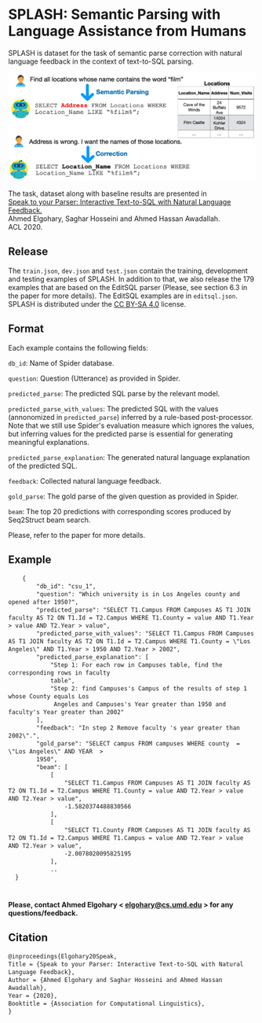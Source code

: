 # SPLASH: Semantic Parsing with Language Assistance from Humans
SPLASH is dataset for the task of semantic parse correction with natural language feedback in the context of text-to-SQL parsing.

![Example](example.png)

The task, dataset along with baseline results are presented in
<br/>[Speak to your Parser: Interactive Text-to-SQL with Natural Language Feedback.](https://www.aclweb.org/anthology/2020.acl-main.187/)<br/>Ahmed Elgohary, Saghar Hosseini and Ahmed Hassan Awadallah.<br/>ACL 2020.

## Release
The `train.json`, `dev.json` and `test.json` contain the training, development and testing examples of SPLASH. In addition to that, we also release the 179 examples that are based on the EditSQL parser (Please, see section 6.3 in the paper for more details). The EditSQL examples are in `editsql.json`. SPLASH is distributed under the [CC BY-SA 4.0](https://creativecommons.org/licenses/by-sa/4.0/legalcode) license.

## Format
Each example contains the following fields:

`db_id`: Name of Spider database.  

`question`: Question (Utterance) as provided in Spider.

`predicted_parse`: The predicted SQL parse by the relevant model.

`predicted_parse_with_values`: The predicted SQL with the values (annonomized in `predicted_parse`) inferred by a rule-based post-processor. Note that we still use Spider's evaluation measure which ignores the values, but inferring values for the predicted parse is essential for generating meaningful explanations. 

`predicted_parse_explanation`: The generated natural language explanation of the predicted SQL.

`feedback`: Collected natural language feedback.

`gold_parse`: The gold parse of the given question as provided in Spider.

`beam`:  The top 20 predictions with corresponding scores produced by Seq2Struct beam search.

Please, refer to the paper for more details.

## Example
```
    {
        "db_id": "csu_1", 
        "question": "Which university is in Los Angeles county and opened after 1950?", 
        "predicted_parse": "SELECT T1.Campus FROM Campuses AS T1 JOIN faculty AS T2 ON T1.Id = T2.Campus WHERE T1.County = value AND T1.Year > value AND T2.Year > value", 
        "predicted_parse_with_values": "SELECT T1.Campus FROM Campuses AS T1 JOIN faculty AS T2 ON T1.Id = T2.Campus WHERE T1.County = \"Los Angeles\" AND T1.Year > 1950 AND T2.Year > 2002",
        "predicted_parse_explanation": [
            "Step 1: For each row in Campuses table, find the corresponding rows in faculty     
            table", 
            "Step 2: find Campuses's Campus of the results of step 1 whose County equals Los 
             Angeles and Campuses's Year greater than 1950 and faculty's Year greater than 2002"
        ],
        "feedback": "In step 2 Remove faculty 's year greater than 2002\".", 
        "gold_parse": "SELECT campus FROM campuses WHERE county  =  \"Los Angeles\" AND YEAR  >  
        1950", 
        "beam": [
            [
                "SELECT T1.Campus FROM Campuses AS T1 JOIN faculty AS T2 ON T1.Id = T2.Campus WHERE T1.County = value AND T2.Year > value AND T2.Year > value", 
                -1.5820374488830566
            ], 
            [
                "SELECT T1.County FROM Campuses AS T1 JOIN faculty AS T2 ON T1.Id = T2.Campus WHERE T1.Campus = value AND T2.Year > value AND T2.Year > value", 
                -2.0078020095825195
            ], 
            ..
  }          
```

#
#### Please, contact Ahmed Elgohary < elgohary@cs.umd.edu > for any questions/feedback.

## Citation
 
```
@inproceedings{Elgohary20Speak,
Title = {Speak to your Parser: Interactive Text-to-SQL with Natural Language Feedback},
Author = {Ahmed Elgohary and Saghar Hosseini and Ahmed Hassan Awadallah},
Year = {2020},
Booktitle = {Association for Computational Linguistics},
}
```
